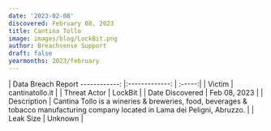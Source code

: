 ```yaml
---
date: '2023-02-08'
discovered: February 08, 2023
title: Cantina Tollo
image: images/blog/LockBit.png
author: Breachsense Support
draft: false
yearmonths: 2023/february
---
```



| Data Breach Report
------------:     |:-------------:    | :-----:|
| Victim      | cantinatollo.it      | 
| Threat Actor      | LockBit      | 
| Date Discovered      | Feb 08, 2023      | 
| Description      | Cantina Tollo is a wineries & breweries, food, beverages & tobacco manufacturing company located in Lama dei Peligni, Abruzzo.      | 
| Leak Size      | Unknown      | 


